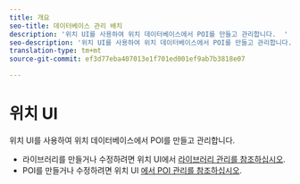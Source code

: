 ```yaml
---
title: 개요
seo-title: 데이터베이스 관리 배치
description: '위치 UI를 사용하여 위치 데이터베이스에서 POI를 만들고 관리합니다.  '
seo-description: '위치 UI를 사용하여 위치 데이터베이스에서 POI를 만들고 관리합니다. '
translation-type: tm+mt
source-git-commit: ef3d77eba407013e1f701ed001ef9ab7b3818e07

---
```



# 위치 UI

위치 UI를 사용하여 위치 데이터베이스에서 POI를 만들고 관리합니다.

* 라이브러리를 만들거나 수정하려면 위치 UI에서 [라이브러리 관리를 참조하십시오](/help/places-database-management-1/manage-libraries-in-the-places-ui.md).
* POI를 만들거나 수정하려면 위치 UI [에서 POI 관리를 참조하십시오](/help/places-database-management-1/managing-pois-in-the-places-ui.md).

